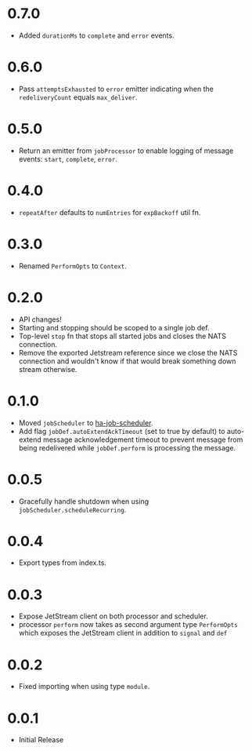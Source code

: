 # 0.7.0

* Added `durationMs` to `complete` and `error` events.

# 0.6.0

* Pass `attemptsExhausted` to `error` emitter indicating when the `redeliveryCount` equals `max_deliver`.

# 0.5.0

* Return an emitter from `jobProcessor` to enable logging of message events: `start`, `complete`, `error`.

# 0.4.0

* `repeatAfter` defaults to `numEntries` for `expBackoff` util fn.

# 0.3.0

* Renamed `PerformOpts` to `Context`.

# 0.2.0

* API changes!
* Starting and stopping should be scoped to a single job def.
* Top-level `stop` fn that stops all started jobs and closes the NATS connection.
* Remove the exported Jetstream reference since we close the NATS connection and wouldn't know if that would break something down stream otherwise.

# 0.1.0

* Moved `jobScheduler` to [ha-job-scheduler](https://www.npmjs.com/package/ha-job-scheduler).
* Add flag `jobDef.autoExtendAckTimeout` (set to true by default) to auto-extend message acknowledgement timeout
  to prevent message from being redelivered while `jobDef.perform` is processing the message.

# 0.0.5

* Gracefully handle shutdown when using `jobScheduler.scheduleRecurring`.

# 0.0.4

* Export types from index.ts.

# 0.0.3

* Expose JetStream client on both processor and scheduler.
* processor `perform` now takes as second argument type `PerformOpts` which exposes the JetStream client in addition to `signal` and `def`

# 0.0.2

* Fixed importing when using type `module`.

# 0.0.1

* Initial Release
